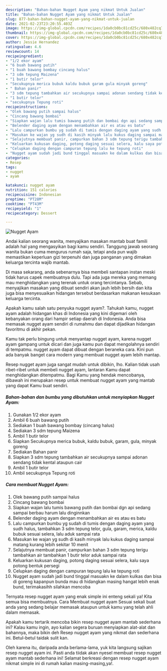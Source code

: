 ```yaml
---
description: "Bahan-bahan Nugget Ayam yang nikmat Untuk Jualan"
title: "Bahan-bahan Nugget Ayam yang nikmat Untuk Jualan"
slug: 877-bahan-bahan-nugget-ayam-yang-nikmat-untuk-jualan
date: 2021-02-23T23:20:55.403Z
image: https://img-global.cpcdn.com/recipes/1da0cb0bc81cd25c/680x482cq70/nugget-ayam-foto-resep-utama.jpg
thumbnail: https://img-global.cpcdn.com/recipes/1da0cb0bc81cd25c/680x482cq70/nugget-ayam-foto-resep-utama.jpg
cover: https://img-global.cpcdn.com/recipes/1da0cb0bc81cd25c/680x482cq70/nugget-ayam-foto-resep-utama.jpg
author: Jessie Hernandez
ratingvalue: 4.6
reviewcount: 14
recipeingredient:
- "1/2 ekor ayam"
- "6 buah bawang putih"
- "1 buah bawang bombay cincang halus"
- "3 sdm tepung Maizena"
- "1 butir telor"
- "Secukupnya merica bubuk kaldu bubuk garam gula minyak goreng"
- " Bahan panir"
- "3 sdm tepung tambahkan air secukupnya sampai adonan sendang tidak kental ataupun cair"
- "1 butir telor"
- "secukupnya Tepung roti"
recipeinstructions:
- "Olek bawang putih sampai halus"
- "Cincang bawang bombai"
- "Siapkan wajan lalu tumis bawang putih dan bombai dgn api sedang sampai berbau harum lalu dinginnkan"
- "Belender daging ayam dengan menambahkan air es atau es batu"
- "Lalu campurkan bumbu yg sudah di tumis dengan daging ayam yang sudh halus, tambahkan 3 sdm tepung telor, gula, garam, merica, kaldu bubuk sesuai selera, lalu aduk sampai rata"
- "Masukan ke wajan yg sudh di kasih minyak lalu kukus daging sampai matang kurang lebih sekitar 10 menit"
- "Selajutnya membuat panir, campurkan bahan 3 sdm tepung terigu tambahkan air tambahkan 1 butir telor aduk sampai rata"
- "Keluarkan kukusan daging, potong daging sesuai selera, kalu saya potong bentuk persegi"
- "Celupkan daging dengan campuran tepung lalu ke tepung roti"
- "Nugget ayam sudah jadi bund tinggal masuakn ke dalam kulkas dan bisa di goreng kapanpun bunda mau di hidangkan masing hangat lebih enak bund, terimakasihh silahkan mencoba"
categories:
- Resep
tags:
- nugget
- ayam

katakunci: nugget ayam 
nutrition: 151 calories
recipecuisine: Indonesian
preptime: "PT28M"
cooktime: "PT43M"
recipeyield: "1"
recipecategory: Dessert

---
```



![Nugget Ayam](https://img-global.cpcdn.com/recipes/1da0cb0bc81cd25c/680x482cq70/nugget-ayam-foto-resep-utama.jpg)

Andai kalian seorang wanita, menyajikan masakan mantab buat famili adalah hal yang mengasyikan bagi kamu sendiri. Tanggung jawab seorang  wanita bukan cuma mengurus rumah saja, tetapi anda pun wajib memastikan keperluan gizi terpenuhi dan juga panganan yang dimakan keluarga tercinta wajib mantab.

Di masa  sekarang, anda sebenarnya bisa membeli santapan instan meski tidak harus capek membuatnya dulu. Tapi ada juga mereka yang memang mau menghidangkan yang terenak untuk orang tercintanya. Sebab, menyajikan masakan yang dibuat sendiri akan jauh lebih bersih dan kita juga bisa menyesuaikan hidangan tersebut berdasarkan makanan kesukaan keluarga tercinta. 



Apakah kamu salah satu penyuka nugget ayam?. Tahukah kamu, nugget ayam adalah hidangan khas di Indonesia yang kini digemari oleh kebanyakan orang dari hampir setiap daerah di Indonesia. Anda bisa memasak nugget ayam sendiri di rumahmu dan dapat dijadikan hidangan favoritmu di akhir pekan.

Kamu tak perlu bingung untuk menyantap nugget ayam, karena nugget ayam gampang untuk dicari dan juga kamu pun dapat mengolahnya sendiri di tempatmu. nugget ayam dapat dibuat dengan beraneka cara. Kini pun ada banyak banget cara modern yang membuat nugget ayam lebih mantap.

Resep nugget ayam juga sangat mudah untuk dibikin, lho. Kalian tidak usah ribet-ribet untuk membeli nugget ayam, lantaran Kamu dapat menghidangkan ditempatmu. Bagi Kamu yang hendak mencobanya, dibawah ini merupakan resep untuk membuat nugget ayam yang mantab yang dapat Kamu buat sendiri.

<!--inarticleads1-->

##### Bahan-bahan dan bumbu yang dibutuhkan untuk menyiapkan Nugget Ayam:

1. Gunakan 1/2 ekor ayam
1. Ambil 6 buah bawang putih
1. Sediakan 1 buah bawang bombay (cincang halus)
1. Sediakan 3 sdm tepung Maizena
1. Ambil 1 butir telor
1. Siapkan Secukupnya merica bubuk, kaldu bubuk, garam, gula, minyak goreng
1. Sediakan  Bahan panir
1. Siapkan 3 sdm tepung tambahkan air secukupnya sampai adonan sendang tidak kental ataupun cair
1. Ambil 1 butir telor
1. Ambil secukupnya Tepung roti




<!--inarticleads2-->

##### Cara membuat Nugget Ayam:

1. Olek bawang putih sampai halus
1. Cincang bawang bombai
1. Siapkan wajan lalu tumis bawang putih dan bombai dgn api sedang sampai berbau harum lalu dinginnkan
1. Belender daging ayam dengan menambahkan air es atau es batu
1. Lalu campurkan bumbu yg sudah di tumis dengan daging ayam yang sudh halus, tambahkan 3 sdm tepung telor, gula, garam, merica, kaldu bubuk sesuai selera, lalu aduk sampai rata
1. Masukan ke wajan yg sudh di kasih minyak lalu kukus daging sampai matang kurang lebih sekitar 10 menit
1. Selajutnya membuat panir, campurkan bahan 3 sdm tepung terigu tambahkan air tambahkan 1 butir telor aduk sampai rata
1. Keluarkan kukusan daging, potong daging sesuai selera, kalu saya potong bentuk persegi
1. Celupkan daging dengan campuran tepung lalu ke tepung roti
1. Nugget ayam sudah jadi bund tinggal masuakn ke dalam kulkas dan bisa di goreng kapanpun bunda mau di hidangkan masing hangat lebih enak bund, terimakasihh silahkan mencoba




Ternyata resep nugget ayam yang enak simple ini enteng sekali ya! Kita semua bisa membuatnya. Cara Membuat nugget ayam Sesuai sekali buat anda yang sedang belajar memasak ataupun untuk kamu yang telah ahli dalam memasak.

Apakah kamu tertarik mencoba bikin resep nugget ayam mantab sederhana ini? Kalau kamu ingin, ayo kalian segera buruan menyiapkan alat-alat dan bahannya, maka bikin deh Resep nugget ayam yang nikmat dan sederhana ini. Betul-betul taidak sulit kan. 

Oleh karena itu, daripada anda berlama-lama, yuk kita langsung sajikan resep nugget ayam ini. Pasti anda tiidak akan nyesel membuat resep nugget ayam mantab sederhana ini! Selamat berkreasi dengan resep nugget ayam nikmat simple ini di rumah kalian masing-masing,ya!.

